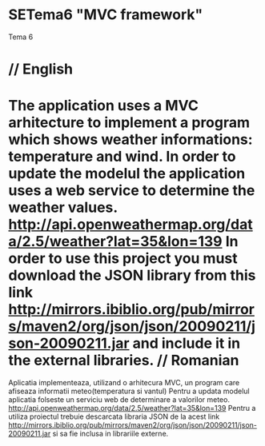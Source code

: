 SETema6 "MVC framework"
=======

Tema 6 

// English
===
The application uses a MVC arhitecture to implement a program which shows weather informations: temperature and wind.
In order to update the modelul the application uses a web service to determine the weather values.
          http://api.openweathermap.org/data/2.5/weather?lat=35&lon=139
In order to use this project you must download the JSON library from this link 
http://mirrors.ibiblio.org/pub/mirrors/maven2/org/json/json/20090211/json-20090211.jar
and include it in the external libraries.
// Romanian
===
Aplicatia implementeaza, utilizand o arhitecura MVC, un program care afiseaza informatii meteo(temperatura si vantul)
Pentru a updata modelul aplicatia folseste un serviciu web de determinare a valorilor meteo.
         http://api.openweathermap.org/data/2.5/weather?lat=35&lon=139
Pentru a utiliza proiectul trebuie descarcata libraria JSON de la acest link
http://mirrors.ibiblio.org/pub/mirrors/maven2/org/json/json/20090211/json-20090211.jar
si sa fie inclusa in librariile externe.
